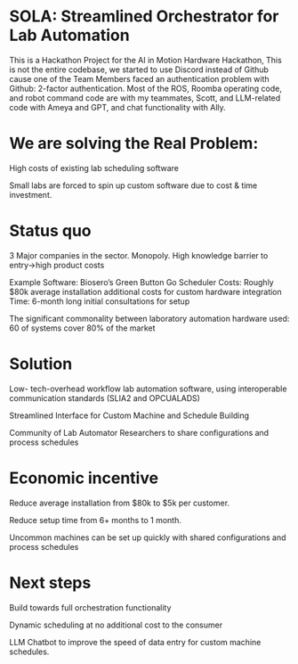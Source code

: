 # SOLA: Streamlined Orchestrator for Lab Automation

This is a Hackathon Project for the AI in Motion Hardware Hackathon, This is not the entire codebase, we started to use Discord instead of Github cause one of the Team Members faced an authentication problem with Github: 2-factor authentication. 
Most of the ROS, Roomba operating code, and robot command code are with my teammates, Scott, and LLM-related code with Ameya and GPT, and chat functionality with Ally.



# We are solving the Real Problem: 
High costs of existing lab scheduling software 

Small labs are forced to spin up custom software due to cost & time investment.


# Status quo
3 Major companies in the sector. Monopoly.
High knowledge barrier to entry->high product costs

Example Software:
Biosero’s Green Button Go Scheduler 
Costs:
Roughly $80k average installation
additional costs for custom hardware integration
Time:
6-month long initial consultations for setup


The significant commonality between laboratory automation hardware used: 60 of systems cover 80% of the market


# Solution
Low- tech-overhead workflow lab automation software, using interoperable communication standards (SLIA2 and OPCUALADS)

Streamlined Interface for Custom Machine and Schedule Building

Community of Lab Automator Researchers to share configurations and process schedules


# Economic incentive
Reduce average installation from $80k to $5k per customer.

Reduce setup time from 6+ months to 1 month.

Uncommon machines can be set up quickly with  shared configurations and process schedules

# Next steps
Build towards full orchestration functionality

Dynamic scheduling at no additional cost to the consumer

LLM Chatbot to improve the speed of data entry for custom machine schedules.


